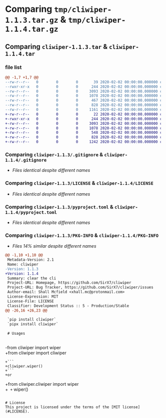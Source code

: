# Comparing `tmp/cliwiper-1.1.3.tar.gz` & `tmp/cliwiper-1.1.4.tar.gz`

## Comparing `cliwiper-1.1.3.tar` & `cliwiper-1.1.4.tar`

### file list

```diff
@@ -1,7 +1,7 @@
--rw-r--r--   0        0        0       39 2020-02-02 00:00:00.000000 cliwiper-1.1.3/cliwiper/__init__.py
--rwxr-xr-x   0        0        0      244 2020-02-02 00:00:00.000000 cliwiper-1.1.3/cliwiper/cliwiper.py
--rw-r--r--   0        0        0     3093 2020-02-02 00:00:00.000000 cliwiper-1.1.3/.gitignore
--rw-r--r--   0        0        0     1078 2020-02-02 00:00:00.000000 cliwiper-1.1.3/LICENSE
--rw-r--r--   0        0        0      467 2020-02-02 00:00:00.000000 cliwiper-1.1.3/README.md
--rw-r--r--   0        0        0      828 2020-02-02 00:00:00.000000 cliwiper-1.1.3/pyproject.toml
--rw-r--r--   0        0        0     1161 2020-02-02 00:00:00.000000 cliwiper-1.1.3/PKG-INFO
+-rw-r--r--   0        0        0       22 2020-02-02 00:00:00.000000 cliwiper-1.1.4/cliwiper/__init__.py
+-rwxr-xr-x   0        0        0      244 2020-02-02 00:00:00.000000 cliwiper-1.1.4/cliwiper/cliwiper.py
+-rw-r--r--   0        0        0     3093 2020-02-02 00:00:00.000000 cliwiper-1.1.4/.gitignore
+-rw-r--r--   0        0        0     1078 2020-02-02 00:00:00.000000 cliwiper-1.1.4/LICENSE
+-rw-r--r--   0        0        0      548 2020-02-02 00:00:00.000000 cliwiper-1.1.4/README.md
+-rw-r--r--   0        0        0      828 2020-02-02 00:00:00.000000 cliwiper-1.1.4/pyproject.toml
+-rw-r--r--   0        0        0     1242 2020-02-02 00:00:00.000000 cliwiper-1.1.4/PKG-INFO
```

### Comparing `cliwiper-1.1.3/.gitignore` & `cliwiper-1.1.4/.gitignore`

 * *Files identical despite different names*

### Comparing `cliwiper-1.1.3/LICENSE` & `cliwiper-1.1.4/LICENSE`

 * *Files identical despite different names*

### Comparing `cliwiper-1.1.3/pyproject.toml` & `cliwiper-1.1.4/pyproject.toml`

 * *Files identical despite different names*

### Comparing `cliwiper-1.1.3/PKG-INFO` & `cliwiper-1.1.4/PKG-INFO`

 * *Files 14% similar despite different names*

```diff
@@ -1,10 +1,10 @@
 Metadata-Version: 2.1
 Name: cliwiper
-Version: 1.1.3
+Version: 1.1.4
 Summary: clear the cli
 Project-URL: Homepage, https://github.com/SirX7/cliwiper
 Project-URL: Bug Tracker, https://github.com/SirX7/cliwiper/issues
 Author-email: Shall Mcfield <xhall.mc@protonmail.com>
 License-Expression: MIT
 License-File: LICENSE
 Classifier: Development Status :: 5 - Production/Stable
@@ -26,16 +26,23 @@
 
 `pip install cliwiper`  
 `pipx install cliwiper`  
 
 # Usages  
 
 ```
-from cliwiper import wiper  
+from cliwiper import cliwiper  
 ```
+```
+cliwiper.wiper()  
+```
+or  
 
 ```
+from cliwiper.cliwiper import wiper  
+```
+```
 wiper()  
 ```
 
 # License  
 This project is licensed under the terms of the [MIT license](#LICENSE).
```

